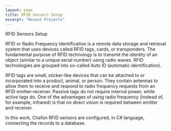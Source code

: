 ```yaml
---
layout: page
title: RFID Sensors Setup
excerpt: "Recent Projects"
---
```


RFID Sensors Setup

RFID or Radio Frequency Identification is a remote data storage and retrieval system that uses devices called RFID tags, cards, or transponders. The fundamental purpose of RFID technology is to transmit the identity of an object (similar to a unique serial number) using radio waves. RFID technologies are grouped into so-called Auto ID (automatic identification).

RFID tags are small, sticker-like devices that can be attached to or incorporated into a product, animal, or person. They contain antennas to allow them to receive and respond to radio frequency requests from an RFID emitter-receiver. Passive tags do not require internal power, while active tags do. One of the advantages of using radio frequency (instead of, for example, infrared) is that no direct vision is required between emitter and receiver.

In this work, Chafon RFID sensors are configured, in C# language, connecting the records to a database.
